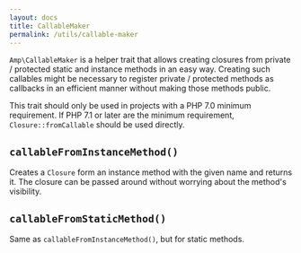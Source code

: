```yaml
---
layout: docs
title: CallableMaker
permalink: /utils/callable-maker
---
```

`Amp\CallableMaker` is a helper trait that allows creating closures from private / protected static and instance methods in an easy way. Creating such callables might be necessary to register private / protected methods as callbacks in an efficient manner without making those methods public.

This trait should only be used in projects with a PHP 7.0 minimum requirement. If PHP 7.1 or later are the minimum requirement, `Closure::fromCallable` should be used directly.

## `callableFromInstanceMethod()`

Creates a `Closure` form an instance method with the given name and returns it. The closure can be passed around without worrying about the method's visibility.

## `callableFromStaticMethod()`

Same as `callableFromInstanceMethod()`, but for static methods.
